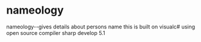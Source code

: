# nameology
nameology--gives details about persons name
this is built on visualc# using open source compiler sharp develop 5.1
